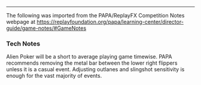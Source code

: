 ***
The following was imported from the PAPA/ReplayFX Competition Notes webpage at https://replayfoundation.org/papa/learning-center/director-guide/game-notes/#GameNotes

### Tech Notes
            
Alien Poker will be a short to average playing game timewise. PAPA recommends removing the metal bar between the lower right flippers unless it is a casual event. Adjusting outlanes and slingshot sensitivity is enough for the vast majority of events.